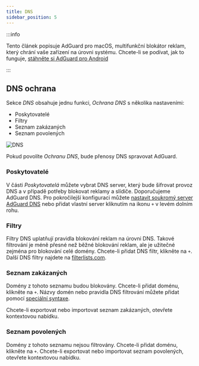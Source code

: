 ```yaml
---
title: DNS
sidebar_position: 5
---
```


:::info

Tento článek popisuje AdGuard pro macOS, multifunkční blokátor reklam, který chrání vaše zařízení na úrovni systému. Chcete-li se podívat, jak to funguje, [stáhněte si AdGuard pro Android](https://agrd.io/download-kb-adblock)

:::

## DNS ochrana

Sekce _DNS_ obsahuje jednu funkci, _Ochrana DNS_ s několika nastaveními:

- Poskytovatelé
- Filtry
- Seznam zakázaných
- Seznam povolených

![DNS](https://cdn.adtidy.org/content/kb/ad_blocker/mac/dns.png)

Pokud povolíte _Ochranu DNS_, bude přenosy DNS spravovat AdGuard.

### Poskytovatelé

V části _Poskytovatelá_ můžete vybrat DNS server, který bude šifrovat provoz DNS a v případě potřeby blokovat reklamy a slídiče. Doporučujeme AdGuard DNS. Pro pokročilejší konfiguraci můžete [nastavit soukromý server AdGuard DNS](https://adguard-dns.io/welcome.html) nebo přidat vlastní server kliknutím na ikonu `+` v levém dolním rohu.

### Filtry

Filtry DNS uplatňují pravidla blokování reklam na úrovni DNS. Takové filtrování je méně přesné než běžné blokování reklam, ale je užitečné zejména pro blokování celé domény. Chcete-li přidat DNS filtr, klikněte na `+`. Další DNS filtry najdete na [filterlists.com](https://filterlists.com/).

### Seznam zakázaných

Domény z tohoto seznamu budou blokovány. Chcete-li přidat doménu, klikněte na `+`. Názvy domén nebo pravidla DNS filtrování můžete přidat pomocí [speciální syntaxe](https://adguard-dns.io/kb/general/dns-filtering-syntax/).

Chcete-li exportovat nebo importovat seznam zakázaných, otevřete kontextovou nabídku.

### Seznam povolených

Domény z tohoto seznamu nejsou filtrovány. Chcete-li přidat doménu, klikněte na `+`. Chcete-li exportovat nebo importovat seznam povolených, otevřete kontextovou nabídku.
